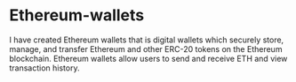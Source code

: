 # Ethereum-wallets
I have created Ethereum wallets that is digital wallets which securely store, manage, and transfer Ethereum and other ERC-20 tokens on the Ethereum blockchain. Ethereum wallets allow users to send and receive ETH and view transaction history.
